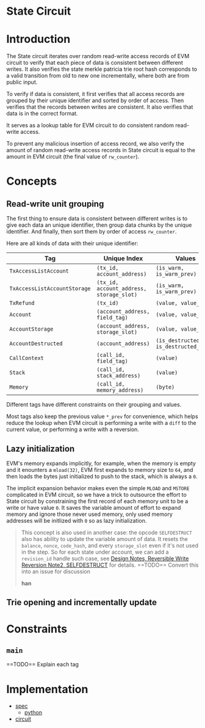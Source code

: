 # State Circuit

<!-- toc -->

# Introduction

The State circuit iterates over random read-write access records of EVM circuit to verify that each piece of data is consistent between different writes. It also verifies the state merkle patricia trie root hash corresponds to a valid transition from old to new one incrementally, where both are from public input.

To verify if data is consistent, it first verifies that all access records are grouped by their unique identifier and sorted by order of access. Then verifies that the records between writes are consistent. It also verifies that data is in the correct format.

It serves as a lookup table for EVM circuit to do consistent random read-write access.

To prevent any malicious insertion of access record, we also verify the amount of random read-write access records in State circuit is equal to the amount in EVM circuit (the final value of `rw_counter`).

# Concepts

## Read-write unit grouping

The first thing to ensure data is consistent between different writes is to give each data an unique identifier, then group data chunks by the unique identifier. And finally, then sort them by order of access `rw_counter`.

Here are all kinds of data with their unique identifier:


| Tag                       | Unique Index                             | Values                                |
| ------------------------- | ---------------------------------------- | ------------------------------------- |
| `TxAccessListAccount`     | `(tx_id, account_address)`               | `(is_warm, is_warm_prev)`             |
| `TxAccessListAccountStorage` | `(tx_id, account_address, storage_slot)` | `(is_warm, is_warm_prev)`             |
| `TxRefund`                | `(tx_id)`                                | `(value, value_prev)`                 |
| `Account`                 | `(account_address, field_tag)`           | `(value, value_prev)`                 |
| `AccountStorage`          | `(account_address, storage_slot)`        | `(value, value_prev)`                 |
| `AccountDestructed`       | `(account_address)`                      | `(is_destructed, is_destructed_prev)` |
| `CallContext`             | `(call_id, field_tag)`                   | `(value)`                             |
| `Stack`                   | `(call_id, stack_address)`               | `(value)`                             |
| `Memory`                  | `(call_id, memory_address)`              | `(byte)`                              |

Different tags have different constraints on their grouping and values.

Most tags also keep the previous value `*_prev` for convenience, which helps reduce the lookup when EVM circuit is performing a write with a `diff` to the current value, or performing a write with a reversion.

## Lazy initialization

EVM's memory expands implicitly, for example, when the memory is empty and it enounters a `mload(32)`, EVM first expands to memory size to `64`, and then loads the bytes just initialized to push to the stack, which is always a `0`.

The implicit expansion behavior makes even the simple `MLOAD` and `MSTORE` complicated in EVM circuit, so we have a trick to outsource the effort to State circuit by constraining the first record of each memory unit to be a write or have value `0`. It saves the variable amount of effort to expand memory and ignore those never used memory, only used memory addresses will be initlized with `0` so as lazy initialization.

> This concept is also used in another case: the opcode `SELFDESTRUCT` also has ability to update the variable amount of data. It resets the `balance`, `nonce`, `code_hash`, and every `storage_slot` even if it's not used in the step. So for each state under account, we can add a `revision_id` handle such case, see [Design Notes, Reversible Write Reversion Note2, SELFDESTRUCT](./reversible-write-reversion2.md#selfdestruct) for details.
> ==TODO== Convert this into an issue for discussion
>
> **han**

## Trie opening and incrementally update

# Constraints

## `main`

==TODO== Explain each tag

<!--
##### `tx_access_list_account`
##### `tx_access_list_storage_slot`
##### `tx_refund`
##### `account_nonce`
##### `account_balance`
##### `account_code_hash`
##### `account_storage`
##### `call_state`
##### `stack`
##### `memory`
 -->

# Implementation

- [spec](https://github.com/appliedzkp/zkevm-specs/blob/master/specs/state-proof.md)
    - [python](https://github.com/appliedzkp/zkevm-specs/blob/master/src/zkevm_specs/state.py)
- [circuit](https://github.com/appliedzkp/zkevm-circuits/blob/main/zkevm-circuits/src/state_circuit.rs)
